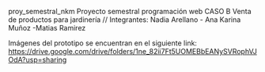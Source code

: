 proy_semestral_nkm
Proyecto semestral programación web CASO B Venta de productos para jardinería // Integrantes: Nadia Arellano - Ana Karina Muñoz -Matias Ramirez

Imágenes del prototipo se encuentran en el siguiente link: https://drive.google.com/drive/folders/1ne_82ii7Ft5UOMEBbEANySVRophVJOdA?usp=sharing

